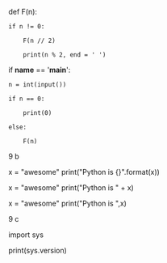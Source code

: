 def F(n):

    if n != 0:

        F(n // 2)

        print(n % 2, end = ' ')

if __name__ == '__main__':

    n = int(input())

    if n == 0:

        print(0)

    else:
    
        F(n)

9 b

x = "awesome"
print("Python is {}".format(x))

x = "awesome"
print("Python is " + x)

x = "awesome"
print("Python is ",x)

9 c

import sys

print(sys.version)
